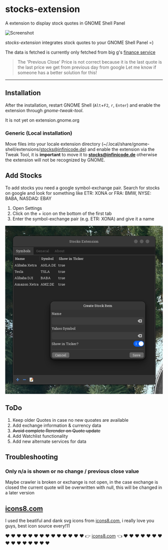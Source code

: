 # stocks-extension
A extension to display stock quotes in GNOME Shell Panel

![Screenshot](https://github.com/cinatic/stocks-extension/raw/master/images/extension.png)

*stocks-extension* integrates stock quotes to your GNOME Shell Panel =)

The data is fetched is currently only fetched from big g's [finance service](https://finance.google.com)

> The 'Previous Close' Price is not correct because it is the last quote is the last price we get from previous day from google
> Let me know if someone has a better solution for this!

----

## Installation

After the installation, restart GNOME Shell (`Alt`+`F2`, `r`, `Enter`) and enable the extension through *gnome-tweak-tool*.

It is not yet on extension.gnome.org

### Generic (Local installation)

Move files into your locale extension directory (~/.local/share/gnome-shell/extensions/stocks@infinicode.de) and enable the extension via the Tweak Tool, it is **important** to move it to **stocks@infinicode.de** otherwise the extension will not be recognized by GNOME.

## Add Stocks

To add stocks you need a google symbol-exchange pair. Search for stocks on google and look for something like ETR: XONA or FRA: BMW, NYSE: BABA, NASDAQ: EBAY

1. Open Settings
2. Click on the + icon on the bottom of the first tab
3. Enter the symbol-exchange pair (e.g. ETR: XONA) and give it a name

![Screenshot](https://github.com/cinatic/stocks-extension/raw/master/images/settings.png)

## ToDo
1. Keep older Quotes in case no new quoates are available
2. Add exchange information & currency data
3. ~~Avoid complete Rerender on Quote update~~
4. Add Watchlist functionality
5. Add new alternate services for data


## Troubleshooting
### Only n/a is shown or no change / previous close value 
Maybe crawler is broken or exchange is not open, in the case exchange is closed the current quote will be overwritten with null, this will be changed in a later version

## [icons8.com](https://www.icons8.com)
I used the beatiful and dank svg icons from [icons8.com](https://www.icons8.com), i really love you guys, best icon source every!11

:heart: :heart: :heart: :heart: :heart: :heart: :heart: :heart: :heart: :heart: :heart: :heart: :heart: :heart: :point_right: [icons8.com](https://www.icons8.com) :point_left: :heart: :heart: :heart: :heart: :heart: :heart: :heart: :heart: :heart: :heart: :heart: :heart: :heart: :heart: :heart:
